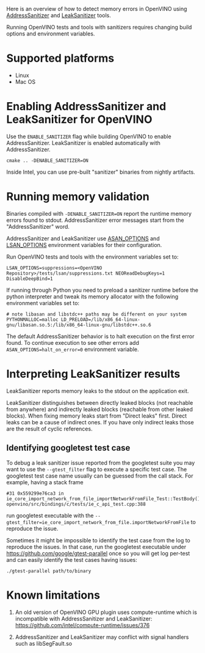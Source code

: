 Here is an overview of how to detect memory errors in OpenVINO using [AddressSanitizer](https://github.com/google/sanitizers/wiki/AddressSanitizer) and [LeakSanitizer](https://github.com/google/sanitizers/wiki/AddressSanitizerLeakSanitizer) tools.

Running OpenVINO tests and tools with sanitizers requires changing build options and environment variables.

# Supported platforms

- Linux
- Mac OS

# Enabling AddressSanitizer and LeakSanitizer for OpenVINO

Use the `ENABLE_SANITIZER` flag while building OpenVINO to enable AddressSanitizer. LeakSanitizer is enabled automatically with AddressSanitizer.

```
cmake .. -DENABLE_SANITIZER=ON
```

Inside Intel, you can use pre-built "sanitizer" binaries from nightly artifacts.

# Running memory validation

Binaries compiled with `-DENABLE_SANITIZER=ON` report the runtime memory errors found to stdout. AddressSanitizer error messages start from the "AddressSanitizer" word.

AddressSanitizer and LeakSanitizer use [ASAN_OPTIONS](https://github.com/google/sanitizers/wiki/AddressSanitizerFlags#run-time-flags) and [LSAN_OPTIONS](https://github.com/google/sanitizers/wiki/AddressSanitizerLeakSanitizer#flags) environment variables for their configuration.

Run OpenVINO tests and tools with the environment variables set to:

``` 
LSAN_OPTIONS=suppressions=<OpenVINO Repository>/tests/lsan/suppressions.txt NEOReadDebugKeys=1 DisableDeepBind=1
```

If running through Python you need to preload a sanitizer runtime before the python interpreter and tweak its memory allocator with the following environment variables set to:

```
# note libasan and libstdc++ paths may be different on your system
PYTHONMALLOC=malloc LD_PRELOAD=/lib/x86_64-linux-gnu/libasan.so.5:/lib/x86_64-linux-gnu/libstdc++.so.6
```

The default AddressSanitizer behavior is to halt execution on the first error found. To continue execution to see other errors add `ASAN_OPTIONS=halt_on_error=0` environment variable. 

# Interpreting LeakSanitizer results

LeakSanitizer reports memory leaks to the stdout on the application exit.

LeakSanitizer distinguishes between directly leaked blocks (not reachable from anywhere) and indirectly leaked blocks (reachable from other leaked blocks). When fixing memory leaks start from "Direct leaks" first. Direct leaks can be a cause of indirect ones. If you have only indirect leaks those are the result of cyclic references.

## Identifying googletest test case

To debug a leak sanitizer issue reported from the googletest suite you may want to use the `--gtest_filter` flag to execute a specific test case.
The googletest test case name usually can be guessed from the call stack. For example, having a stack frame

```
#31 0x559299e76ca3 in ie_core_import_network_from_file_importNetworkFromFile_Test::TestBody() openvino/src/bindings/c/tests/ie_c_api_test.cpp:388
```

run googletest executable with the `--gtest_filter=ie_core_import_network_from_file.importNetworkFromFile` to reproduce the issue.

Sometimes it might be impossible to identify the test case from the log to reproduce the issues. In that case, run the googletest executable under https://github.com/google/gtest-parallel once so you will get log per-test and can easily identify the test cases having issues:

```
./gtest-parallel path/to/binary
```
# Known limitations

1. An old version of OpenVINO GPU plugin uses compute-runtime which is incompatible with AddressSanitizer and LeakSanitizer: https://github.com/intel/compute-runtime/issues/376

2. AddressSanitizer and LeakSanitizer may conflict with signal handlers such as libSegFault.so







 